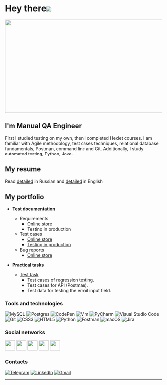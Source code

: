 Hey there![](https://user-images.githubusercontent.com/18350557/176309783-0785949b-9127-417c-8b55-ab5a4333674e.gif)
=====================================================================================================================================

<div align="center">
  <img src="https://media.giphy.com/media/dWesBcTLavkZuG35MI/giphy.gif" width="600" height="300"/>
</div>

I'm Manual QA Engineer
--------------------------------

First I studied testing on my own, then I completed Hexlet courses. I am familiar with Agile methodology, test cases techniques, relational database fundamentals, Postman, command line and Git. Additionally, I study automated testing, Python, Java.


My resume
--------------------------------
Read [detailed](https://career.habr.com/den1523) in Russian and [detailed](https://www.linkedin.com/in/den-shakhov) in English

My portfolio
--------------------------------

- **Test documentation**
	
  - Requirements
    - [Online store](https://github.com/den1523/qa-engineer-project-84/blob/main/requirements.yml)
    - [Testing in production](https://github.com/den1523/qa-engineer-project-85/blob/main/requirements.yml)
  - Test cases
    - [Online store](https://github.com/den1523/qa-engineer-project-84/blob/main/test-cases.yml)
    - [Testing in production](https://github.com/den1523/qa-engineer-project-85/blob/main/test-cases.yml)
  - Bug reports
    - [Online store](https://github.com/den1523/qa-engineer-project-84/blob/main/bugreports.yml)

- **Practical tasks**

  - [Test task](https://github.com/den1523/qa-trainee-test) <br>
    - Test cases of regression testing.
    - Test cases for API (Postman).
    - Test data for testing the email input field.



### Tools and technologies 
<p align="left">
<img src="https://img.shields.io/badge/mysql-%2300f.svg?style=for-the-badge&logo=mysql&logoColor=white" alt="MySQL"/>
<img src="https://img.shields.io/badge/postgres-%23316192.svg?style=for-the-badge&logo=postgresql&logoColor=white" alt="Postgres"/>
<img src="https://img.shields.io/badge/CodePen-white?style=for-the-badge&logo=codepen&logoColor=black" alt="CodePen"/>
<img src="https://img.shields.io/badge/VIM-%2311AB00.svg?style=for-the-badge&logo=vim&logoColor=white" alt="Vim"/>
<img src="https://img.shields.io/badge/pycharm-143?style=for-the-badge&logo=pycharm&logoColor=black&color=black&labelColor=green" alt="PyCharm"/>
<img src="https://img.shields.io/badge/Visual%20Studio%20Code-0078d7.svg?style=for-the-badge&logo=visual-studio-code&logoColor=white" alt="Visual Studio Code"/>
<img src="https://img.shields.io/badge/git-%23F05033.svg?style=for-the-badge&logo=git&logoColor=white" alt="Git"/>
<img src="https://img.shields.io/badge/css3-%231572B6.svg?style=for-the-badge&logo=css3&logoColor=white" alt="CSS3"/>
<img src="https://img.shields.io/badge/html5-%23E34F26.svg?style=for-the-badge&logo=html5&logoColor=white" alt="HTML5"/>
<img src="https://img.shields.io/badge/python-3670A0?style=for-the-badge&logo=python&logoColor=ffdd54" alt="Python"/>
<img src="https://img.shields.io/badge/Postman-FF6C37?style=for-the-badge&logo=postman&logoColor=white" alt="Postman"/>
<img src="https://img.shields.io/badge/mac%20os-000000?style=for-the-badge&logo=macos&logoColor=F0F0F0" alt="macOS"/>
<img src="https://img.shields.io/badge/atlassian-jira-white?style=for-the-badge&logo=codepen&logoColor=black" alt="Jira"/>

</p>

### Social networks  
<p align="left"> 
<a href="http://www.instagram.com/den_shxv" target="_blank" rel="noreferrer"><img src="https://raw.githubusercontent.com/danielcranney/readme-generator/main/public/icons/socials/instagram.svg" width="32" height="32" /></a> 
<a href="https://www.linkedin.com/in/den-shakhov" target="_blank" rel="noreferrer"><img src="https://raw.githubusercontent.com/danielcranney/readme-generator/main/public/icons/socials/linkedin.svg" width="32" height="32" /></a>  
<a href="https://www.twitter.com/den_1523" target="_blank" rel="noreferrer"><img src="https://raw.githubusercontent.com/danielcranney/readme-generator/main/public/icons/socials/twitter.svg" width="32" height="32" /></a>
 <a href="https://www.codepen.io/den1523" target="_blank" rel="noreferrer"><img src="https://raw.githubusercontent.com/danielcranney/readme-generator/main/public/icons/socials/codepen.svg" width="32" height="32" /></a> 
<a href="https://www.github.com/den1523" target="_blank" rel="noreferrer"><img src="https://raw.githubusercontent.com/danielcranney/readme-generator/main/public/icons/socials/github.svg" width="32" height="32" /></a> 
</p>

### Contacts
<p>
<a href="https://t.me/den_23" target="_blank" rel="noreferrer">
<img src="https://img.shields.io/badge/Telegram-2CA5E0?style=for-the-badge&logo=telegram&logoColor=white" alt="Telegram"/></a>
<a href="https://www.linkedin.com/in/den-shakhov" target="_blank" rel="noreferrer">
<img src="https://img.shields.io/badge/linkedin-%230077B5.svg?style=for-the-badge&logo=linkedin&logoColor=white" alt="LinkedIn"/></a>
<a href="mailto:denis.sh23@gmail.com" target="_blank" rel="noreferrer">
<img src="https://img.shields.io/badge/Gmail-D14836?style=for-the-badge&logo=gmail&logoColor=white" alt="Gmail"/></a>
</p>

---

<img src="https://komarev.com/ghpvc/?username=den1523&style=flat-square&color=blue" alt=""/>
